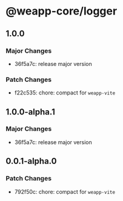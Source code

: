 # @weapp-core/logger

## 1.0.0

### Major Changes

- 36f5a7c: release major version

### Patch Changes

- f22c535: chore: compact for `weapp-vite`

## 1.0.0-alpha.1

### Major Changes

- 36f5a7c: release major version

## 0.0.1-alpha.0

### Patch Changes

- 792f50c: chore: compact for `weapp-vite`
